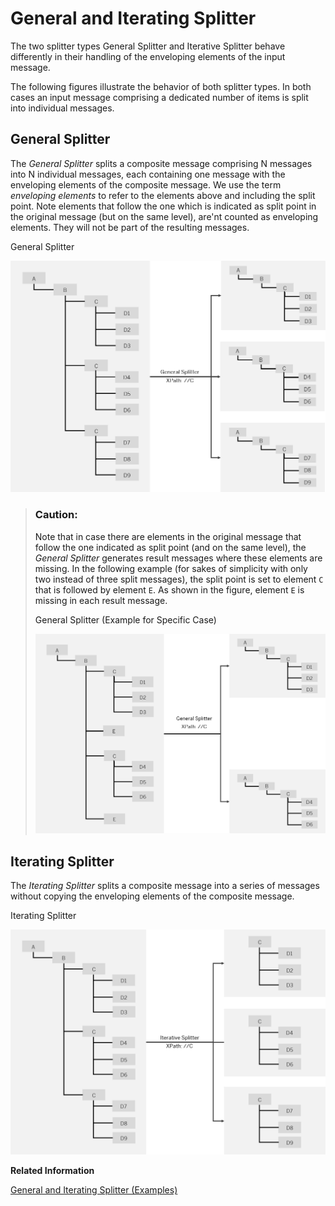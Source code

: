 <!-- loiob49d088a87854a07a761596bf0890389 -->

# General and Iterating Splitter

The two splitter types General Splitter and Iterative Splitter behave differently in their handling of the enveloping elements of the input message.

The following figures illustrate the behavior of both splitter types. In both cases an input message comprising a dedicated number of items is split into individual messages.



<a name="loiob49d088a87854a07a761596bf0890389__section_djv_fxw_lkb"/>

## General Splitter

The *General Splitter* splits a composite message comprising N messages into N individual messages, each containing one message with the enveloping elements of the composite message. We use the term *enveloping elements* to refer to the elements above and including the split point. Note elements that follow the one which is indicated as split point in the original message \(but on the same level\), are'nt counted as enveloping elements. They will not be part of the resulting messages.

   
  
<a name="loiob49d088a87854a07a761596bf0890389__fig_yzg_rsr_5y"/>General Splitter

 ![](images/General_Splitter_3d89867.png "General Splitter") 

> ### Caution:  
> Note that in case there are elements in the original message that follow the one indicated as split point \(and on the same level\), the *General Splitter* generates result messages where these elements are missing. In the following example \(for sakes of simplicity with only two instead of three split messages\), the split point is set to element `C` that is followed by element `E`. As shown in the figure, element `E` is missing in each result message.
> 
>    
>   
> <a name="loiob49d088a87854a07a761596bf0890389__fig_lhk_w2w_lkb"/>General Splitter \(Example for Specific Case\)
> 
>  ![](images/Splitter_Special_Case_2edc73a.png "General Splitter (Example for Specific Case)") 



<a name="loiob49d088a87854a07a761596bf0890389__SplitterGeneralIterating"/>

## Iterating Splitter

The *Iterating Splitter* splits a composite message into a series of messages without copying the enveloping elements of the composite message.

   
  
<a name="loiob49d088a87854a07a761596bf0890389__fig_iq2_xsr_5y"/>Iterating Splitter

 ![](images/Iterative_Splitter_4cabad4.png "Iterating Splitter") 

**Related Information**  


[General and Iterating Splitter \(Examples\)](general-and-iterating-splitter-examples-698e594.md "")

